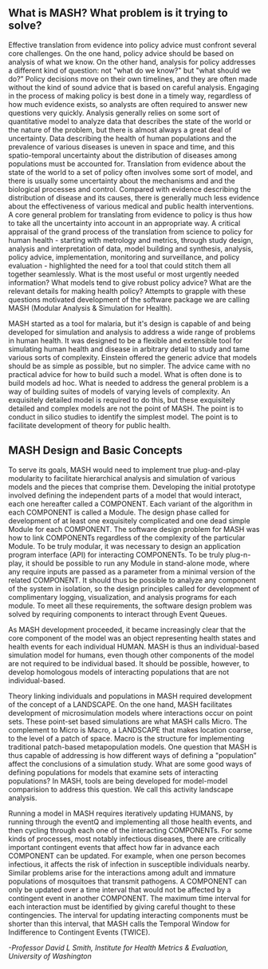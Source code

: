 ## What is MASH? What problem is it trying to solve? 

Effective translation from evidence into policy advice must confront several core challenges. On the one hand, policy advice should be based on analysis of what we know.  On the other hand, analysis for policy addresses a different kind of question: not "what do we know?" but "what should we do?” Policy decisions move on their own timelines, and they are often made without the kind of sound advice that is based on careful analysis. Engaging in the process of making policy is best done in a timely way, regardless of how much evidence exists, so analysts are often required to answer new questions very quickly. Analysis generally relies on some sort of quantitative model to analyze data that describes the state of the world or the nature of the problem, but there is almost always a great deal of uncertainty. Data describing the health of human populations and the prevalence of various diseases is uneven in space and time, and this spatio-temporal uncertainty about the distribution of diseases among populations must be accounted for. Translation from evidence about the state of the world to a set of policy often involves some sort of model, and there is usually some uncertainty about the mechanisms and and the biological processes and control.  Compared with evidence describing the distribution of disease and its causes, there is generally much less evidence about the effectiveness of various medical and public health interventions. A core general problem for translating from evidence to policy is thus how to take all the uncertainty into account in an appropriate way. A critical appraisal of the grand process of the translation from science to policy for human health - starting with metrology and metrics, through study design, analysis and interpretation of data, model building and synthesis, analysis, policy advice, implementation, monitoring and surveillance, and policy evaluation - highlighted the need for a tool that could stitch them all together seamlessly. What is the most useful or most urgently needed information? What models tend to give robust policy advice?  What are the relevant details for making health policy? Attempts to grapple with these questions motivated development of the software package we are calling MASH (Modular Analysis & Simulation for Health). 

MASH started as a tool for malaria, but it's design is capable of and being developed for simulation and analysis to address a wide range of problems in human health. It was designed to be a flexible and extensible tool for simulating human health and disease  in arbitrary detail to study and tame various sorts of complexity. Einstein offered the generic advice that models should be as simple as possible, but no simpler. The advice came with no practical advice for how to build such a model. What is often done is to build models ad hoc. What is needed to address the general problem is a way of building suites of models of varying levels of complexity. An exquisitely detailed model is required to do this, but these exquisitely detailed and complex models are not the point of MASH. The point is to conduct in silico  studies to identify the simplest model. The point is to facilitate development of theory for public health.  

## MASH Design and Basic Concepts

To serve its goals, MASH would need to implement true plug-and-play modularity to facilitate hierarchical analysis and simulation of various models and the pieces that comprise them. Developing the initial prototype involved defining the independent parts of a model that would interact, each one hereafter called a COMPONENT. Each variant of the algorithm in each COMPONENT is called a Module. The design phase called for development of at least one exquisitely complicated and one dead simple Module for each COMPONENT. The software design problem for MASH was how to link COMPONENTs regardless of the complexity of the particular Module. To be truly modular, it was necessary to design an application program interface (API) for interacting COMPONENTs.  To be truly plug-n-play, it should be possible to run any Module in stand-alone mode, where any require inputs are passed as a parameter from a minimal version of the related COMPONENT. It should thus be possible to analyze any component of the system in isolation, so the design principles called for development of complimentary logging, visualization, and analysis programs for each module. To meet all these requirements, the software design problem was solved by requiring components to interact through Event Queues.

As MASH development proceeded, it became increasingly clear that the core component of the model was an object representing health states and health events for each individual HUMAN. MASH is thus an individual-based simulation model for humans, even though other components of the model are not required to be individual based. It should be possible, however, to develop homologous models of interacting populations that are not individual-based. 

Theory linking individuals and populations in MASH required development of the concept of a LANDSCAPE. On the one hand, MASH facilitates development of microsimulation models where interactions occur on point sets.  These point-set based simulations are what MASH calls Micro. The complement to Micro is Macro, a LANDSCAPE that makes location coarse, to the level of a patch of space. Macro is the structure for implementing traditional patch-based metapopulation models. One question that MASH is thus capable of addressing is how different ways of defining a "population” affect the conclusions of a simulation study.  What are some good ways of defining populations for models that examine sets of interacting populations?  In MASH, tools are being developed for model-model comparision to address this question. We call this activity landscape analysis. 

Running a model in MASH requires iteratively updating HUMANS, by running through the eventQ and implementing all those health events, and then cycling through each one of the interacting COMPONENTs. For some kinds of processes, most notably infectious diseases, there are critically important contingent events that affect how far in advance each COMPONENT can be updated.  For example, when one person becomes infectious, it affects the risk of infection in susceptible individuals nearby. Similar problems arise for the interactions among adult and immature populations of mosquitoes that transmit pathogens. A COMPONENT can only be updated over a time interval that would not be affected by a contingent event in another COMPONENT. The maximum time interval for each interaction must be identified by giving careful thought to these contingencies. The interval for updating interacting components must be shorter than this interval, that MASH calls the Temporal Window for Indifference to Contingent Events (TWICE). 

*-Professor David L Smith, Institute for Health Metrics & Evaluation, University of Washington*
